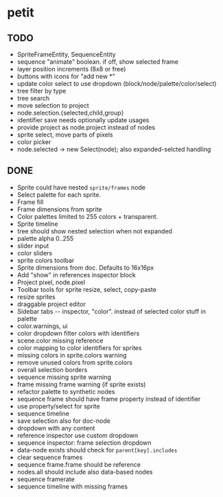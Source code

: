 # petit

## TODO

* SpriteFrameEntity, SequenceEntity
* sequence "animate" boolean. if off, show selected frame
* layer position increments (8x8 or free)
* buttons with icons for "add new *"
* update color select to use dropdown (block/node/palette/color/select)
* tree filter by type
* tree search
* move selection to project
* node.selection.{selected,child,group}
* identifier save needs optionally update usages
* provide project as node.project instead of nodes
* sprite select, move parts of pixels
* color picker
* node.selected → new Select(node); also expanded-selcted handling

## DONE

* Sprite could have nested `sprite/frames` node
* Select palette for each sprite.
* Frame fill
* Frame dimensions from sprite
* Color palettes limited to 255 colors + transparent.
* Sprite timeline
* tree should show nested selection when not expanded
* palette alpha 0..255
* slider input
* color sliders
* sprite colors toolbar
* Sprite dimensions from doc. Defaults to 16x16px
* Add "show" in references inspector block
* Project pixel, node.pixel
* Toolbar tools for sprite resize, select, copy-paste
* resize sprites
* draggable project editor
* Sidebar tabs -- inspector, "color". instead of selected color stuff in palette
* color.warnings, ui
* color dropdown filter colors with identifiers
* scene.color missing reference
* color mapping to color identifiers for sprites
* missing colors in sprite.colors warning
* remove unused colors from sprite.colors
* overall selection borders
* sequence missing sprite warning
* frame missing frame warning (if sprite exists)
* refactor palette to synthetic nodes
* sequence frame should have frame property instead of identifier
* use property/select for sprite
* sequence timeline
* save selection also for doc-node
* dropdown with any content
* reference inspector use custom dropdown
* sequence inspector: frame selection dropdown
* data-node exists should check for `parent[key].includes`
* clear sequence frames
* sequence frame.frame should be reference
* nodes.all should include also data-based nodes
* sequence framerate
* sequence timeline with missing frames
